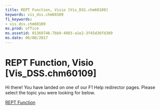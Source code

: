 ```yaml
---
title: REPT Function, Visio [Vis_DSS.chm60109]
keywords: vis_dss.chm60109
f1_keywords:
- vis_dss.chm60109
ms.prod: office
ms.assetid: 01369746-7bb9-4983-a1e2-3f45d36fd309
ms.date: 06/08/2017
---
```



# REPT Function, Visio [Vis_DSS.chm60109]

Hi there! You have landed on one of our F1 Help redirector pages. Please select the topic you were looking for below.

[REPT Function](http://msdn.microsoft.com/library/53362a32-ac27-42a3-ace1-c6184ab20b52%28Office.15%29.aspx)

